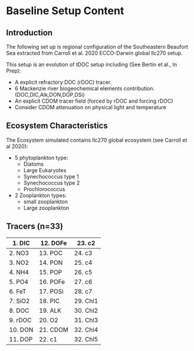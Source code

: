 # Baseline Setup Content

## Introduction

The following set up is regional configuration of the Southeastern Beaufort Sea extracted from Carroll et al. 2020 ECCO-Darwin global llc270 setup. 

This setup is an evolution of tDOC setup including (See Bertin et al., In Prep):
- A explicit refractory DOC (rDOC) tracer.
- 6 Mackenzie river biogeochemical elements contribution. (DOC,DIC,Alk,DON,DOP,DSi)
- An explicit CDOM tracer field (forced by rDOC and forcing rDOC)
- Consider CDOM attenuation on physical light and temperature

## Ecosystem Characteristics

The Ecosystem simulated contains llc270 global ecosystem (see Carroll et al 2020):
- 5 phytoplankton type:
  - Diatoms
  - Large Eukaryotes
  - Synechococcus type 1
  - Synechococcus type 2
  - Prochlorococcus
- 2 Zooplankton types:
  - small zooplankton
  - Large zooplankton

## Tracers (n=33)

|1. DIC  | 12. DOFe | 23. c2   |
| ------ | -------- | -------- |
|2. NO3  | 13. POC  | 24. c3   |
|3. NO2  | 14. PON  | 25. c4   |
|4. NH4  | 15. POP  | 26. c5   |
|5. PO4  | 16. POFe | 27. c6   |
|6. FeT  | 17. POSi | 28. c7   |
|7. SiO2 | 18. PIC  | 29. Chl1 |
|8. DOC  | 19. ALK  | 30. Chl2 |
|9. rDOC | 20. O2   | 31. Chl3 |
|10. DON | 21. CDOM | 32. Chl4 |
|11. DOP | 22. c1   | 32. Chl5 |
